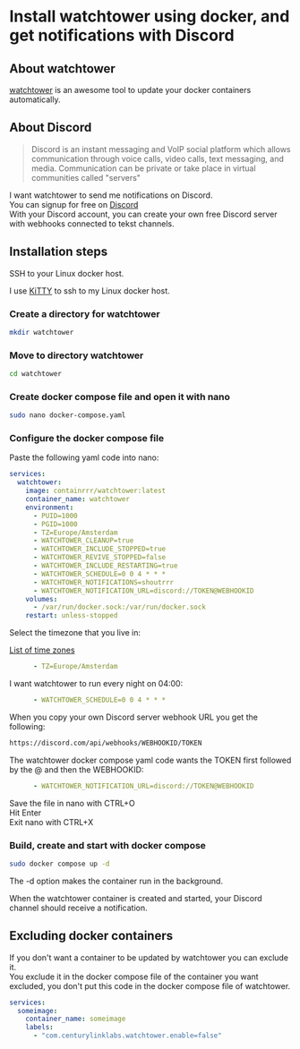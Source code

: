 # Install watchtower using docker, and get notifications with Discord

## About watchtower

[watchtower](https://containrrr.dev/watchtower/) is an awesome tool to update your docker containers automatically.

## About Discord

>Discord is an instant messaging and VoIP social platform which allows communication through voice calls, video calls, text messaging, and media. Communication can be private or take place in virtual communities called "servers"

I want watchtower to send me notifications on Discord.  
You can signup for free on [Discord](https://discord.com/)  
With your Discord account, you can create your own free Discord server with webhooks connected to tekst channels.

## Installation steps

SSH to your Linux docker host.

I use [KiTTY](https://www.9bis.net/kitty/index.html#!index.md) to ssh to my Linux docker host.

### Create a directory for watchtower

```bash
mkdir watchtower
```

### Move to directory watchtower

```bash
cd watchtower
```

### Create docker compose file and open it with nano

```bash
sudo nano docker-compose.yaml
```

### Configure the docker compose file

Paste the following yaml code into nano:

```yaml
services:
  watchtower:
    image: containrrr/watchtower:latest
    container_name: watchtower
    environment:
      - PUID=1000
      - PGID=1000
      - TZ=Europe/Amsterdam
      - WATCHTOWER_CLEANUP=true
      - WATCHTOWER_INCLUDE_STOPPED=true
      - WATCHTOWER_REVIVE_STOPPED=false
      - WATCHTOWER_INCLUDE_RESTARTING=true
      - WATCHTOWER_SCHEDULE=0 0 4 * * *
      - WATCHTOWER_NOTIFICATIONS=shoutrrr
      - WATCHTOWER_NOTIFICATION_URL=discord://TOKEN@WEBHOOKID
    volumes:
      - /var/run/docker.sock:/var/run/docker.sock
    restart: unless-stopped
```

Select the timezone that you live in:

[List of time zones](https://en.wikipedia.org/wiki/List_of_tz_database_time_zones)

```yaml  
      - TZ=Europe/Amsterdam
```

I want watchtower to run every night on 04:00:

```yaml  
      - WATCHTOWER_SCHEDULE=0 0 4 * * *
```

When you copy your own Discord server webhook URL you get the following:

```html
https://discord.com/api/webhooks/WEBHOOKID/TOKEN
```

The watchtower docker compose yaml code wants the TOKEN first followed by the @ and then the WEBHOOKID:

```yaml  
      - WATCHTOWER_NOTIFICATION_URL=discord://TOKEN@WEBHOOKID
```

Save the file in nano with CTRL+O  
Hit Enter  
Exit nano with CTRL+X

### Build, create and start with docker compose

```bash
sudo docker compose up -d
```

The -d option makes the container run in the background.

When the watchtower container is created and started, your Discord channel should receive a notification.

## Excluding docker containers

If you don't want a container to be updated by watchtower you can exclude it.  
You exclude it in the docker compose file of the container you want excluded, you don't put this code in the docker compose file of watchtower.

```yaml  
services:
  someimage:
    container_name: someimage
    labels:
      - "com.centurylinklabs.watchtower.enable=false"
```
